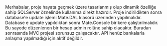 Merhabalar, proje hayata geçmek üzere tasarlanmış olup dinamik özelliğe sahip SQLServer öznelinde kullanıma direkt hazırdır.
Proje indirildikten sonra database'e update işlemi Mate.DAL klasörü üzerinden yapılmalıdır.
Database e update yapıldıktan sonra Mate.Console bir kere çalıştırılmalıdır. Bu sayede düzenlenen bir hesap 
admin rolüne sahip olacaktır. Buradan sonrasında MVC projesi sorunsuz çalışacaktır. API henüz bankalarla anlaşma yapılmadığı için aktif değildir.

